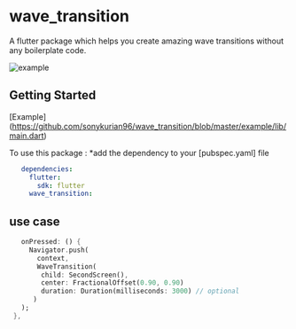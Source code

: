 # wave_transition

A flutter package which helps you create amazing wave transitions
without any boilerplate code.

![example](https://user-images.githubusercontent.com/67534990/108588638-48d72700-7380-11eb-958f-371f8b7d7b27.gif)

## Getting Started

[Example] (https://github.com/sonykurian96/wave_transition/blob/master/example/lib/main.dart)

To use this package : *add the dependency to your [pubspec.yaml] file

```yaml
   dependencies:
     flutter:
       sdk: flutter
     wave_transition:
```

## use case

```dart
   onPressed: () {
     Navigator.push(
       context,
       WaveTransition(
        child: SecondScreen(),
        center: FractionalOffset(0.90, 0.90)
        duration: Duration(milliseconds: 3000) // optional
      )
   );
 },
```
